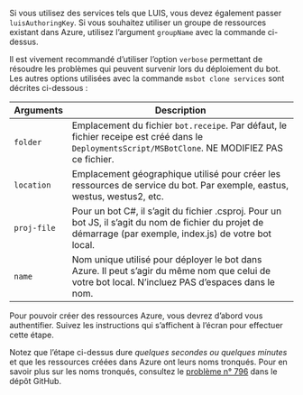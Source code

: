 Si vous utilisez des services tels que LUIS, vous devez également passer `luisAuthoringKey`. Si vous souhaitez utiliser un groupe de ressources existant dans Azure, utilisez l’argument `groupName` avec la commande ci-dessus.

Il est vivement recommandé d’utiliser l’option `verbose` permettant de résoudre les problèmes qui peuvent survenir lors du déploiement du bot. Les autres options utilisées avec la commande `msbot clone services` sont décrites ci-dessous :

| Arguments    | Description |
|--------------|-------------|
| `folder`     | Emplacement du fichier `bot.receipe`. Par défaut, le fichier receipe est créé dans le `DeploymentsScript/MSBotClone`. NE MODIFIEZ PAS ce fichier.|
| `location`   | Emplacement géographique utilisé pour créer les ressources de service du bot. Par exemple, eastus, westus, westus2, etc.|
| `proj-file`  | Pour un bot C#, il s’agit du fichier .csproj. Pour un bot JS, il s’agit du nom de fichier du projet de démarrage (par exemple, index.js) de votre bot local.|
| `name`       | Nom unique utilisé pour déployer le bot dans Azure. Il peut s’agir du même nom que celui de votre bot local. N’incluez PAS d’espaces dans le nom.|

Pour pouvoir créer des ressources Azure, vous devrez d’abord vous authentifier. Suivez les instructions qui s’affichent à l’écran pour effectuer cette étape.

Notez que l’étape ci-dessus dure _quelques secondes ou quelques minutes_ et que les ressources créées dans Azure ont leurs noms tronqués. Pour en savoir plus sur les noms tronqués, consultez le [problème n° 796](https://github.com/Microsoft/botbuilder-tools/issues/796) dans le dépôt GitHub.
